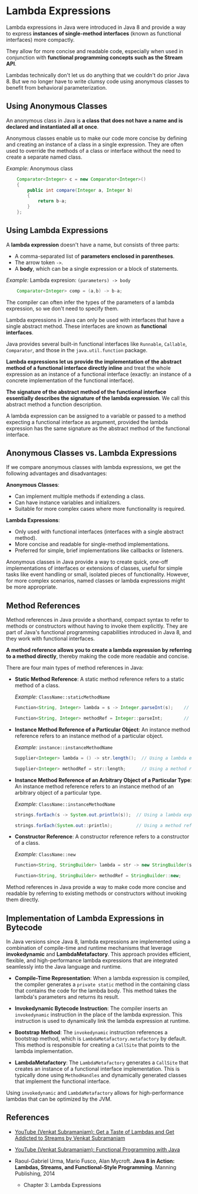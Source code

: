 # Lambda Expressions

Lambda expressions in Java were introduced in Java 8 and provide a way to express 
**instances of single-method interfaces** (known as functional interfaces) more 
compactly. 

They allow for more concise and readable code, especially when used in conjunction 
with **functional programming concepts such as the Stream API**.


Lambdas technically don't let us do anything that we couldn't do prior Java 8.
But we no longer have to write clumsy code using anonymous classes to benefit
from behavioral parameterization.

## Using Anonymous Classes 

An anonymous class in Java is **a class that does not have a name and is declared 
and instantiated all at once**. 

Anonymous classes enable us to make our code more concise by defining and creating 
an instance of a class in a single expression. 
They are often used to override the methods of a class or interface without the 
need to create a separate named class.

_Example:_ Anonymous class
```Java
    Comparator<Integer> c = new Comparator<Integer>()
    {
        public int compare(Integer a, Integer b)
        {
            return b-a;
        }
    };
```

## Using Lambda Expressions

A **lambda expression** doesn't have a name, but consists of three parts:
* A comma-separated list of **parameters enclosed in parentheses**.
* The arrow token `->`.
* A **body**, which can be a single expression or a block of statements.

_Example:_ Lambda expresion: `(parameters) -> body`
```Java
	Comparator<Integer> comp = (a,b) -> b-a;
```

The compiler can often infer the types of the parameters of a lambda 
expression, so we don't need to specify them.

Lambda expressions in Java can only be used with interfaces that have 
a single abstract method. These interfaces are known as **functional interfaces**. 

Java provides several built-in functional interfaces like `Runnable`, `Callable`, 
`Comparator`, and those in the `java.util.function` package.

**Lambda expressions let us provide the implementation of the abstract method of a
functional interface directly inline** and treat the whole expression as an instance
of a functional interface (exactly: an instance of a concrete implementation of the
functional interface).

**The signature of the abstract method of the functional interface essentially 
describes the signature of the lambda expression**. We call this abstract method a 
function description.

A lambda expression can be assigned to a variable or passed to a method expecting
a functional interface as argument, provided the lambda expression has the same 
signature as the abstract method of the functional interface.


## Anonymous Classes vs. Lambda Expressions

If we compare anonymous classes with lambda expressions, we get the following 
advantages and disadvantages:

**Anonymous Classes**:
* Can implement multiple methods if extending a class.
* Can have instance variables and initializers.
* Suitable for more complex cases where more functionality is required.

**Lambda Expressions**:
* Only used with functional interfaces (interfaces with a single abstract method).
* More concise and readable for single-method implementations.
* Preferred for simple, brief implementations like callbacks or listeners.

Anonymous classes in Java provide a way to create quick, one-off implementations 
of interfaces or extensions of classes, useful for simple tasks like event handling 
or small, isolated pieces of functionality. 
However, for more complex scenarios, named classes or lambda expressions might be 
more appropriate.


## Method References

Method references in Java provide a shorthand, compact syntax to refer to methods 
or constructors without having to invoke them explicitly. They are part of Java's 
functional programming capabilities introduced in Java 8, and they work with functional 
interfaces. 

**A method reference allows you to create a lambda expression by referring to a method directly**, thereby making the code more readable and concise.

There are four main types of method references in Java:

* **Static Method Reference**:
    A static method reference refers to a static method of a class.

    _Example:_ `ClassName::staticMethodName`
    ```Java
    Function<String, Integer> lambda = s -> Integer.parseInt(s);    // Using a lambda expression

    Function<String, Integer> methodRef = Integer::parseInt;        // Using a method reference
    ```

* **Instance Method Reference of a Particular Object**: 
    An instance method reference refers to an instance method of a particular object.
    
    _Example:_ `instance::instanceMethodName`
    ```Java
    Supplier<Integer> lambda = () -> str.length();  // Using a lambda expression

    Supplier<Integer> methodRef = str::length;      // Using a method reference
    ```

* **Instance Method Reference of an Arbitrary Object of a Particular Type**: 
    An instance method reference refers to an instance method of an arbitrary object 
    of a particular type.
    
    _Example:_ `ClassName::instanceMethodName`
    ```Java
    strings.forEach(s -> System.out.println(s));  // Using a lambda expression

    strings.forEach(System.out::println);         // Using a method reference
    ```

* **Constructor Reference**:
    A constructor reference refers to a constructor of a class.
    
    _Example:_  `ClassName::new`
    ```Java
    Function<String, StringBuilder> lambda = str -> new StringBuilder(str);  // Using a lambda expression

    Function<String, StringBuilder> methodRef = StringBuilder::new;          // Using a method reference
    ```

Method references in Java provide a way to make code more concise and readable by referring 
to existing methods or constructors without invoking them directly. 


## Implementation of Lambda Expressions in Bytecode

In Java versions since Java 8, lambda expressions are implemented using a combination 
of compile-time and runtime mechanisms that leverage **invokedynamic** and 
**LambdaMetafactory**. This approach provides efficient, flexible, and high-performance 
lambda expressions that are integrated seamlessly into the Java language and runtime.

* **Compile-Time Representation**:
    When a lambda expression is compiled, the compiler generates a `private static` 
    method in the containing class that contains the code for the lambda body. 
    This method takes the lambda's parameters and returns its result.

* **Invokedynamic Bytecode Instruction**:
    The compiler inserts an `invokedynamic` instruction in the place of the lambda 
    expression. This instruction is used to dynamically link the lambda expression 
    at runtime.

* **Bootstrap Method**:
    The `invokedynamic` instruction references a bootstrap method, which is 
    `LambdaMetafactory.metafactory` by default. This method is responsible for 
    creating a `CallSite` that points to the lambda implementation.

* **LambdaMetafactory**:
    The `LambdaMetafactory` generates a `CallSite` that creates an instance of a 
    functional interface implementation. This is typically done using `MethodHandles` 
    and dynamically generated classes that implement the functional interface.

Using `invokedynamic` and `LambdaMetafactory` allows for high-performance lambdas 
that can be optimized by the JVM.


## References

* [YouTube (Venkat Subramaniam): Get a Taste of Lambdas and Get Addicted to Streams by Venkat Subramaniam](https://youtu.be/1OpAgZvYXLQ?si=Aa-l6rg1Mo-McuRK)
* [YouTube (Venkat Subramaniam): Functional Programming with Java](https://youtu.be/15X0qFtBqiQ)

* Raoul-Gabriel Urma, Mario Fusco, Alan Mycroft. **Java 8 in Action: Lambdas, Streams, and Functional-Style Programming**. Manning Publishing, 2014
    * Chapter 3: Lambda Expressions
  